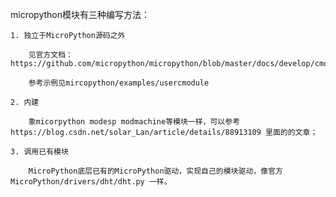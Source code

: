 micropython模块有三种编写方法：

    1. 独立于MicroPython源码之外
    
        见官方文档：https://github.com/micropython/micropython/blob/master/docs/develop/cmodules.rst 

        参考示例见mircopython/examples/usercmodule

    2. 内建

        象micorpython modesp modmachine等模块一样，可以参考 https://blog.csdn.net/solar_Lan/article/details/88913109 里面的的文章；

    3. 调用已有模块
    
        MicroPython底层已有的MicroPython驱动，实现自己的模块驱动，像官方MicroPython/drivers/dht/dht.py 一样。
